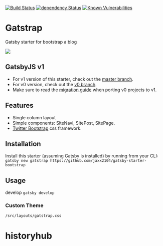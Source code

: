 [![Build Status](https://travis-ci.org/jaxx2104/gatsby-starter-bootstrap.svg?branch=master)](https://travis-ci.org/jaxx2104/gatsby-starter-bootstrap)
[![dependency Status](https://img.shields.io/david/jaxx2104/gatsby-starter-bootstrap.svg?style=flat-square)](https://david-dm.org/jaxx2104/gatsby-starter-bootstrap#info=dependencies)
[![Known Vulnerabilities](https://snyk.io/test/github/jaxx2104/gatsby-starter-bootstrap/badge.svg)](https://snyk.io/test/github/jaxx2104/gatsby-starter-bootstrap)

# Gatstrap

Gatsby starter for bootstrap a blog

![](https://i.imgur.com/Qcd3NwR.png)


## GatsbyJS v1
- For v1 version of this starter, check out the [master branch](https://github.com/jaxx2104/gatsby-starter-bootstrap).
- For v0 version, check out the [v0 branch](https://github.com/jaxx2104/gatsby-starter-bootstrap/tree/v0).
- Make sure to read the [migration guide](https://www.gatsbyjs.org/docs/migrating-from-v0-to-v1/) when porting v0 projects to v1.


## Features
+ Single column layout
+ Simple components: SiteNavi, SitePost, SitePage.
+ [Twitter Bootstrap](https://github.com/twbs/bootstrap) css framework.


## Installation
Install this starter (assuming Gatsby is installed) by running from your CLI:
`gatsby new gatstrap https://github.com/jaxx2104/gatsby-starter-bootstrap`


## Usage
develop
`gatsby develop`

### Custom Theme
`/src/layouts/gatstrap.css`

# historyhub
